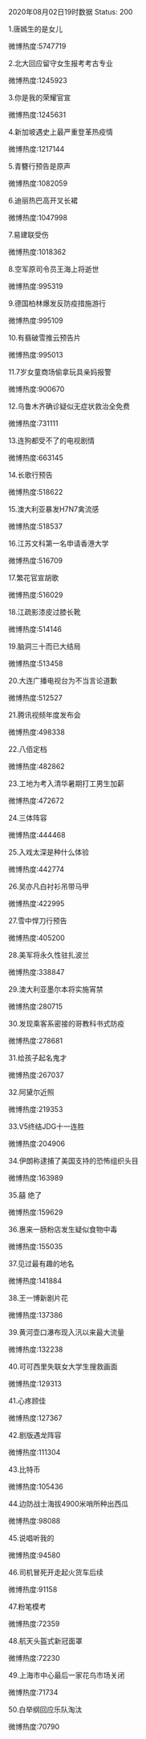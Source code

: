 2020年08月02日19时数据
Status: 200

1.唐嫣生的是女儿

微博热度:5747719

2.北大回应留守女生报考考古专业

微博热度:1245923

3.你是我的荣耀官宣

微博热度:1245631

4.新加坡遇史上最严重登革热疫情

微博热度:1217144

5.青簪行预告是原声

微博热度:1082059

6.迪丽热巴高开叉长裙

微博热度:1047998

7.易建联受伤

微博热度:1018362

8.空军原司令员王海上将逝世

微博热度:995319

9.德国柏林爆发反防疫措施游行

微博热度:995109

10.有翡破雪推云预告片

微博热度:995013

11.7岁女童商场偷拿玩具亲妈报警

微博热度:900670

12.乌鲁木齐确诊疑似无症状救治全免费

微博热度:731111

13.连狗都受不了的电视剧情

微博热度:663145

14.长歌行预告

微博热度:518622

15.澳大利亚暴发H7N7禽流感

微博热度:518537

16.江苏文科第一名申请香港大学

微博热度:516709

17.繁花官宣胡歌

微博热度:516029

18.江疏影漆皮过膝长靴

微博热度:514146

19.脑洞三十而已大结局

微博热度:513458

20.大连广播电视台为不当言论道歉

微博热度:512527

21.腾讯视频年度发布会

微博热度:498338

22.八佰定档

微博热度:482862

23.工地为考入清华暑期打工男生加薪

微博热度:472672

24.三体阵容

微博热度:444468

25.入戏太深是种什么体验

微博热度:442774

26.吴亦凡白衬衫吊带马甲

微博热度:422995

27.雪中悍刀行预告

微博热度:405200

28.美军将永久性驻扎波兰

微博热度:338847

29.澳大利亚墨尔本将实施宵禁

微博热度:280715

30.发现乘客系密接的哥教科书式防疫

微博热度:278681

31.给孩子起名鬼才

微博热度:267037

32.阿黛尔近照

微博热度:219353

33.V5终结JDG十一连胜

微博热度:204906

34.伊朗称逮捕了美国支持的恐怖组织头目

微博热度:163989

35.囍 绝了

微博热度:159629

36.惠来一肠粉店发生疑似食物中毒

微博热度:155035

37.见过最有趣的地名

微博热度:141884

38.王一博新剧片花

微博热度:137386

39.黄河壶口瀑布现入汛以来最大流量

微博热度:132238

40.可可西里失联女大学生搜救画面

微博热度:129313

41.心疼顾佳

微博热度:127367

42.剧版遇龙阵容

微博热度:111304

43.比特币

微博热度:105436

44.边防战士海拔4900米哨所种出西瓜

微博热度:98088

45.说唱听我的

微博热度:94580

46.司机冒死开走起火货车后续

微博热度:91158

47.粉笔模考

微博热度:72359

48.航天头盔式新冠面罩

微博热度:72230

49.上海市中心最后一家花鸟市场关闭

微博热度:71734

50.白举纲回应乐队淘汰

微博热度:70790


